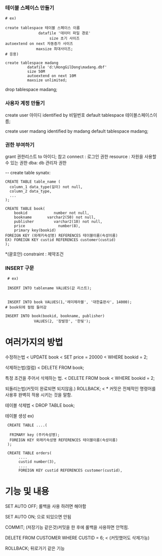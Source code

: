 ### 테이블 스페이스 만들기
```
# ex)

create tablespace 테이블 스페이스 이름
               datafile '데이터 파일 경로'
                    size 초기 사이즈
autoextend on next 자동증가 사이즈
              maxsize 최대사이즈;
# 응용)

create tablespace madang
          datafile 'd:\HongGilDong\madang.dbf' 
          size 50M
          autoextend on next 10M 
          maxsize unlimited;
```
drop tablespace madang;
          
### 사용자 계정 만들기

create user 아이디 identified by 비밀번호
default tablespace 테이블스페이스이름;

create user madang identified by madang 
default tablespace madang;

### 권한 부여하기

grant 권한리스트 to 아이디;
참고
connect : 로그인 권한
resource : 자원을 사용할 수 있는 권한
dba: db 관리자 권한

-- create table synatx:
```
CREATE TABLE table_name (
  column_1 data_type(길이) not null,
  column_2 data_type,
  ...
);
```
```
CREATE TABLE book(
    bookid            number not null,
    bookname       varchar2(50) not null,
    publisher         varchar2(10) not null,
    price               number(8),
    primary key(bookid)
FOREIGN KEY (외래키속성명) REFERENCES 테이블이름(속성이름)
EX) FOREIGN KEY custid REFERENCES customer(custid)
);
```
*(괄호안)
constraint : 제약조건


### INSERT 구문
``` 
 # ex)
 
 INSERT INTO tablename VALUES(값 리스트);
 
 
 INSERT INTO book VALUES(1,'레미제라블', '대한출판사', 14000);
# book뒤에 컬럼 들어감

INSERT INTO book(bookid, bookname, publisher)
             VALUES(2, '장발장', '한빛');
```
# 여러가지의 방법 
수정하는법
 < UPDATE book
 < SET price = 20000
 < WHERE bookid = 2;

삭제하는법(컬럼)
  < DELETE FROM book;

특정 조건을 주어서 삭제하는 법.
 < DELETE FROM book
 < WHERE bookid = 2;

되돌리는법(커밋이 완료되면 되지않음.)
ROLLBACK;
 < * 커밋은 전체적인 명령어를 사용후 완벽히 적용 시키는 것을 말함.

테이블 삭제법
 < DROP TABLE book;

테이블 생성
 ex)
```
 CREATE TABLE ....(

  FRIMARY key (주키속성명);
  FOREIGN KEY 외래키속성명 REFERENCES 테이블이름(속성이름)
 );

 CREATE TABLE orders(
      ....
      custid number(3),
      ....
      FOREIGN KEY custid REFERENCES customer(custid),
```
# 기능 및 내용
  SET AUTO OFF; 롤백을 사용 하려면 해야함
  
  SET AUTO ON; 으로 되있으면 안됨
  
  COMMIT; (저장기능 같은것)커밋을 한 후에 롤백을 사용하면 안먹힘.
  
  DELETE FROM CUSTOMER WHERE CUSTID = 6; < (커밋했어도 삭제가능)
  
  ROLLBACK; 뒤로가기 같은 기능
